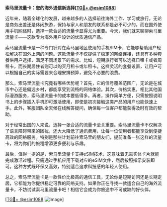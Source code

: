 **索马里流量卡：您的海外通信新选择[[TG💪+ @esim1088](https://t.me/s/esim1088)]**

近年来，随着全球化的发展，越来越多的人选择前往海外工作、学习或旅行。无论是商务出差还是休闲旅游，保持与家人和朋友的联系都是必不可少的。而在国外使用手机网络时，选择一款合适的流量卡显得尤为重要。今天，我们就来聊聊索马里流量卡——这款专为海外用户设计的优质通信产品。

索马里流量卡是一种专门针对在索马里地区使用的手机SIM卡，它能够帮助用户轻松解决在国外上网的问题。这款流量卡不仅提供了稳定的网络连接，还具有多种套餐供用户选择，满足不同场景下的需求。比如，短期旅行者可以选择日租卡或者周租卡，而长期居住者则可以购买月租卡或年租卡。这样灵活的套餐设置，让用户可以根据自己的实际需要来合理安排预算，避免不必要的浪费。

那么，索马里流量卡究竟有哪些优势呢？首先，它的信号覆盖范围广，无论是在城市中心还是偏远乡村，都能享受到流畅的网络体验。其次，价格实惠，相比其他国际漫游服务，索马里流量卡的成本要低得多。再者，操作简单方便，只需按照说明书上的步骤插入手机即可激活使用，即使是初次接触这类产品的用户也能快速上手。此外，客服团队全天候在线解答疑问，确保每一位客户都能获得及时有效的帮助。

对于经常出国的人来说，选择一张合适的流量卡至关重要。索马里流量卡不仅解决了语言障碍带来的困扰，还大大降低了通讯费用，让每一位使用者都能享受到便捷高效的网络服务。特别是那些计划前往索马里的朋友们，提前准备一张这样的流量卡，将为你们的旅程增添更多便利与乐趣。

最后，值得一提的是，索马里流量卡支持eSIM技术，这意味着无需实体卡片就能完成激活过程。只需通过手机应用下载对应的eSIM文件，然后按照指示安装即可。这种方式既环保又高效，特别适合追求科技感的年轻人使用。

总之，索马里流量卡是一款性价比极高的通信工具，无论你是短期访问还是长期定居，它都能为你提供稳定可靠的网络支持。如果你正在寻找一款适合自己的海外流量卡，不妨试试索马里流量卡吧！相信它会成为你旅途中不可或缺的好伙伴。

[[TG💪+ @esim1088](https://t.me/s/esim1088) ![Image](https://i.postimg.cc/4NQfJmqS/Snipaste-2025-05-13-00-14-12.png)]
